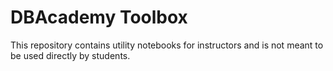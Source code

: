 # DBAcademy Toolbox

This repository contains utility notebooks for instructors and is not meant to be used directly by students.